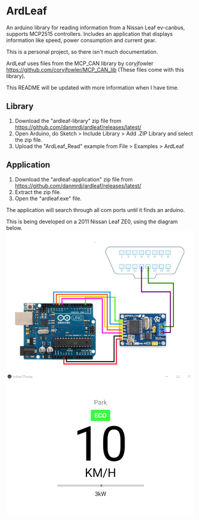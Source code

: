 # ArdLeaf
An arduino library for reading information from a Nissan Leaf ev-canbus, supports MCP2515 controllers.
Includes an application that displays information like speed, power consumption and current gear.

This is a personal project, so there isn't much documentation.

ArdLeaf uses files from the MCP_CAN library by coryjfowler https://github.com/coryjfowler/MCP_CAN_lib 
(These files come with this library).

This README will be updated with more information when I have time.

## Library
1. Download the "ardleaf-library" zip file from https://github.com/danmrdj/ardleaf/releases/latest/
2. Open Arduino, do Sketch > Include Library > Add .ZIP Library and select the zip file.
3. Upload the "ArdLeaf_Read" example from File > Examples > ArdLeaf

## Application
1. Download the "ardleaf-application" zip file from https://github.com/danmrdj/ardleaf/releases/latest/
2. Extract the zip file.
3. Open the "ardleaf.exe" file.

The application will search through all com ports until it finds an arduino.

This is being developed on a 2011 Nissan Leaf ZE0, using the diagram below.
![Wiring](Images/wiring.jpg)
![Image of application](Images/application.jpg)